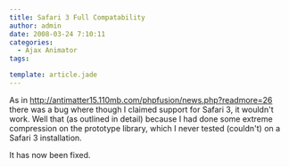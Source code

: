 ```yaml
---
title: Safari 3 Full Compatability
author: admin
date: 2008-03-24 7:10:11
categories:
  - Ajax Animator
tags: 

template: article.jade
---
```


As in http://antimatter15.110mb.com/phpfusion/news.php?readmore=26 there was a bug where though I claimed support for Safari 3, it wouldn't work. Well that (as outlined in detail) because I had done some extreme compression on the prototype library, which I never tested (couldn't) on a Safari 3 installation.

It has now been fixed.
